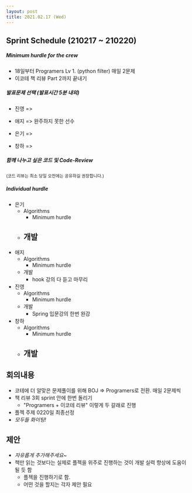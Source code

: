 ```yaml
---
layout: post
title: 2021.02.17 (Wed)
---
```

## Sprint Schedule (210217 ~ 210220)

##### *Minimum hurdle for the crew*

- 18일부터 Programers Lv 1. (python filter) 매일 2문제
- 이코테 책 리뷰 Part 2까지 끝내기

##### *발표문제 선택 (발표시간 5분 내외)*

- 진영 => 

- 애지 => 완주하지 못한 선수

- 은기 => 

- 창하 => 

##### *함께 나누고 싶은 코드 및 Code-Review*

<small>(코드 리뷰는 최소 당일 오전에는 공유하길 권장합니다.)</small>

##### *Individual hurdle*

- 은기
  - Algorithms
    - Minimum hurdle
  - 개발
    - 
- 애지 
  - Algorithms
    - Minimum hurdle
  - 개발
    - hook 강의 다 듣고 마무리
- 진영
  - Algorithms
    - Minimum hurdle
  - 개발
    - Spring 입문강의 한번 완강
- 창하
  - Algorithms
    - Minimum hurdle
  - 개발
    - 

## 회의내용

- 코테에 더 알맞은 문제풀이를 위해 BOJ => Programers로 전환. 매일 2문제씩
- 책 리뷰 3회 sprint 안에 한번 돌리기
  - "Programers + 이코테 리뷰" 이렇게 두 갈래로 진행
- 플젝 주제 0220일 최종선정
- *모두들 화이팅!*

## 제안

- *자유롭게 추가해주세요~*
- 책만 읽는 것보다는 실제로 플젝을 위주로 진행하는 것이 개발 실력 향상에 도움이 될 듯 함
  - 플젝을 진행하기로 함.
  - 어떤 것을 할지는 각자 제안 필요
